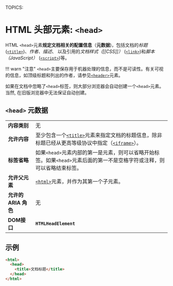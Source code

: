 TOPICS: <head>

# HTML 头部元素: `<head>`

HTML `<head>`元素**规定文档相关的配置信息**（**元数据**)，包括文档的*标题* ([`<title>`](/zh-hans/webfrontend/<title>))、*作者*、*描述*、
以及引用的*文档样式（[[CSS]]）* ([`<link>`](/zh-hans/webfrontend/<link>))和*脚本（JavaScript）* ([`<script>`](/zh-hans/webfrontend/<script>))等。

!!! warn "注意"
    `<head>`主要保存用于机器处理的信息，而不是可读性。有关可视的信息，如顶级标题和列出的作者，请参见[`<header>`](/zh-hans/webfrontend/<header>)元素。

如果在文档中忽略了`<head>`标签，则大部分浏览器会自动创建一个`<head>`元素。当然, 在旧版浏览器中无法保证自动创建。

## `<head>` 元数据

|  |  |
| :-- | :-- |
| **内容类别** | 无 |
| **允许内容** | 至少包含一个[`<title>`](/zh-hans/webfrontend/<title>/)元素来指定文档的标题信息，除非标题已经从更高等级协议中指定（[`<iframe>`](/zh-hans/webfrontend/<iframe>)）。|
| **标签省略** | 如果`<head>`元素内部的第一是元素，则可以省略开始标签。如果`<head>`元素后面的第一不是空格字符或注释，则可以省略结束标签。|
| **允许父元素** | [`<html>`](/zh-hans/webfrontend/<html>)元素，并作为其第一个子元素。 |
| **允许的 ARIA 角色** | 无 |
| **DOM接口** | **`HTMLHeadElement`** |

## 示例

```html
<html>
  <head>
    <title>文档标题</title>
  </head>
</html>
```
